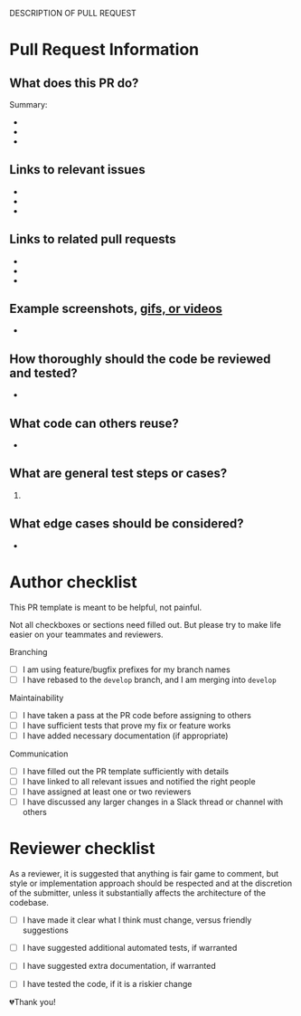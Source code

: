 DESCRIPTION OF PULL REQUEST

Pull Request Information
========================

What does this PR do?
---------------------

Summary:

-
-
-

Links to relevant issues
------------------------

-
-
-

Links to related pull requests
------------------------------

-
-
-

Example screenshots, [gifs, or videos](https://www.getcloudapp.com/)
--------------------------------------------------------------------

-

How thoroughly should the code be reviewed and tested?
------------------------------------------------------

-

What code can others reuse?
---------------------------

-

What are general test steps or cases?
-------------------------------------

1.

What edge cases should be considered?
-------------------------------------

-


Author checklist
================

This PR template is meant to be helpful, not painful.

Not all checkboxes or sections need filled out.
But please try to make life easier on your teammates and reviewers.

Branching

- [ ] I am using feature/bugfix prefixes for my branch names
- [ ] I have rebased to the `develop` branch, and I am merging into `develop`

Maintainability

- [ ] I have taken a pass at the PR code before assigning to others
- [ ] I have sufficient tests that prove my fix or feature works
- [ ] I have added necessary documentation (if appropriate)

Communication

- [ ] I have filled out the PR template sufficiently with details
- [ ] I have linked to all relevant issues and notified the right people
- [ ] I have assigned at least one or two reviewers
- [ ] I have discussed any larger changes in a Slack thread or channel with others

Reviewer checklist
==================

As a reviewer, it is suggested that anything is fair game to comment, but style or
implementation approach should be respected and at the discretion of the submitter,
unless it substantially affects the architecture of the codebase.

- [ ] I have made it clear what I think must change, versus friendly suggestions
- [ ] I have suggested additional automated tests, if warranted
- [ ] I have suggested extra documentation, if warranted
- [ ] I have tested the code, if it is a riskier change


💔Thank you!

